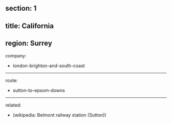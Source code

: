 section: 1
----
title: California
----
region: Surrey
----
company:
- london-brighton-and-south-coast
----
route:
- sutton-to-epsom-downs
----
related:
- (wikipedia: Belmont railway station &#40;Sutton&#41;)
